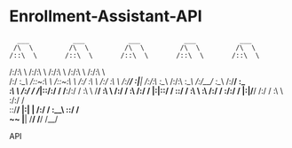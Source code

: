 # Enrollment-Assistant-API
      ___           ___           ___           ___           ___     
     /\  \         /\  \         /\  \         /\  \         /\  \    
    /::\  \       /::\  \       /::\  \       /::\  \       /::\  \   
   /:/\:\  \     /:/\:\  \     /:/\:\  \     /:/\:\  \     /:/\:\  \  
  /:/  \:\__\   /::\~\:\  \   /::\~\:\  \   /:/  \:\  \   /:/  \:\  \ 
 /:/__/ \:|__| /:/\:\ \:\__\ /:/\:\ \:\__\ /:/__/ \:\__\ /:/__/ \:\__\
 \:\  \ /:/  / \/_|::\/:/  / \/__\:\/:/  / \:\  \  \/__/ \:\  \ /:/  /
  \:\  /:/  /     |:|::/  /       \::/  /   \:\  \        \:\  /:/  / 
   \:\/:/  /      |:|\/__/        /:/  /     \:\  \        \:\/:/  /  
    \::/__/       |:|  |         /:/  /       \:\__\        \::/  /   
     ~~            \|__|         \/__/         \/__/         \/__/    

API 
